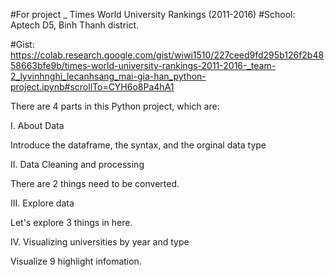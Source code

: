#For project _ Times World University Rankings (2011-2016)
#School: Aptech D5, Binh Thanh district.

#Gist: 
https://colab.research.google.com/gist/wiwi1510/227ceed9fd295b126f2b4858663bfe9b/times-world-university-rankings-2011-2016-_team-2_lyvinhnghi_lecanhsang_mai-gia-han_python-project.ipynb#scrollTo=CYH6o8Pa4hA1



There are 4 parts in this Python project, which are:

I. About Data
  
  Introduce the dataframe, the syntax, and the orginal data type
  
II. Data Cleaning and processing
  
  There are 2 things need to be converted.
  
III. Explore data

  Let's explore 3 things in here.
  
IV. Visualizing universities by year and type

  Visualize 9 highlight infomation.
